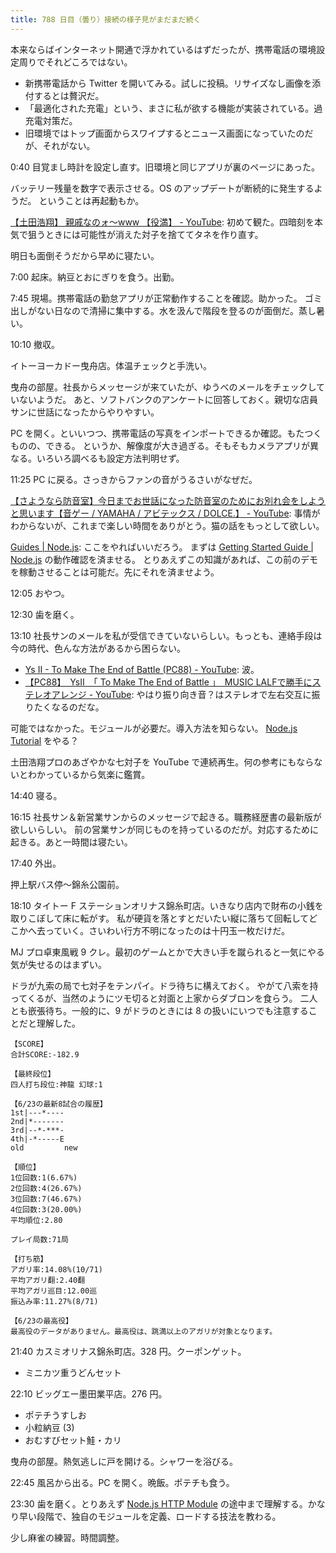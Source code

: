 ```yaml
---
title: 788 日目（曇り）接続の様子見がまだまだ続く
---
```


本来ならばインターネット開通で浮かれているはずだったが、携帯電話の環境設定周りでそれどころではない。

* 新携帯電話から Twitter を開いてみる。試しに投稿。リサイズなし画像を添付するとは贅沢だ。
* 「最適化された充電」という、まさに私が欲する機能が実装されている。過充電対策だ。
* 旧環境ではトップ画面からスワイプするとニュース画面になっていたのだが、それがない。

0:40 目覚まし時計を設定し直す。旧環境と同じアプリが裏のページにあった。

バッテリー残量を数字で表示させる。OS のアップデートが断続的に発生するようだ。
ということは再起動もか。

[【土田浩翔】 親戚なのォ～www 【役満】 - YouTube](https://www.youtube.com/watch?v=ol5SdslQGhU):
初めて観た。四暗刻を本気で狙うときには可能性が消えた対子を捨ててタネを作り直す。

明日も面倒そうだから早めに寝たい。

7:00 起床。納豆とおにぎりを食う。出勤。

7:45 現場。携帯電話の勤怠アプリが正常動作することを確認。助かった。
ゴミ出しがない日なので清掃に集中する。水を汲んで階段を登るのが面倒だ。蒸し暑い。

10:10 撤収。

イトーヨーカドー曳舟店。体温チェックと手洗い。

曳舟の部屋。社長からメッセージが来ていたが、ゆうべのメールをチェックしていないようだ。
あと、ソフトバンクのアンケートに回答しておく。親切な店員サンに世話になったからやりやすい。

PC を開く。といいつつ、携帯電話の写真をインポートできるか確認。もたつくものの、できる。
というか、解像度が大き過ぎる。そもそもカメラアプリが異なる。いろいろ調べるも設定方法判明せず。

11:25 PC に戻る。さっきからファンの音がうるさいがなぜだ。

[【さようなら防音室】今日までお世話になった防音室のためにお別れ会をしようと思います【音ゲー / YAMAHA / アビテックス / DOLCE.】 - YouTube](https://www.youtube.com/watch?v=86__aJ7bieo):
事情がわからないが、これまで楽しい時間をありがとう。猫の話をもっとして欲しい。

[Guides &#x7c; Node.js](https://nodejs.org/en/docs/guides/): ここをやればいいだろう。
まずは [Getting Started Guide &#x7c; Node.js](https://nodejs.org/en/docs/guides/getting-started-guide/) の動作確認を済ませる。
とりあえずこの知識があれば、この前のデモを稼動させることは可能だ。先にそれを済ませよう。

12:05 おやつ。

12:30 歯を磨く。

13:10 社長サンのメールを私が受信できていないらしい。もっとも、連絡手段は今の時代、色んな方法があるから困らない。

* [Ys II - To Make The End of Battle (PC88) - YouTube](https://www.youtube.com/watch?v=-nVvWs-p9_o): 波。
* [【PC88】　YsⅡ　「 To Make The End of Battle 」　MUSIC LALFで勝手にステレオアレンジ - YouTube](https://www.youtube.com/watch?v=dKYxJKELfmU):
  やはり振り向き音？はステレオで左右交互に振りたくなるのだな。

可能ではなかった。モジュールが必要だ。導入方法を知らない。
[Node.js Tutorial](https://www.w3schools.com/nodejs/default.asp) をやる？

土田浩翔プロのあざやかな七対子を YouTube で連続再生。何の参考にもならないとわかっているから気楽に鑑賞。

14:40 寝る。

16:15 社長サン＆新営業サンからのメッセージで起きる。職務経歴書の最新版が欲しいらしい。
前の営業サンが同じものを持っているのだが。対応するために起きる。あと一時間は寝たい。

17:40 外出。

押上駅バス停～錦糸公園前。

18:10 タイトー F ステーションオリナス錦糸町店。いきなり店内で財布の小銭を取りこぼして床に転がす。
私が硬貨を落とすとだいたい縦に落ちて回転してどこかへ去っていく。さいわい行方不明になったのは十円玉一枚だけだ。

MJ プロ卓東風戦 9 クレ。最初のゲームとかで大きい手を蹴られると一気にやる気が失せるのはまずい。

ドラが九索の局で七対子をテンパイ。ドラ待ちに構えておく。
やがて八索を持ってくるが、当然のようにツモ切ると対面と上家からダブロンを食らう。
二人とも嵌張待ち。一般的に、9 がドラのときには 8 の扱いにいつでも注意することだと理解した。

```text
【SCORE】
合計SCORE:-182.9

【最終段位】
四人打ち段位:神龍 幻球:1

【6/23の最新8試合の履歴】
1st|---*----
2nd|*-------
3rd|--*-***-
4th|-*-----E
old         new

【順位】
1位回数:1(6.67%)
2位回数:4(26.67%)
3位回数:7(46.67%)
4位回数:3(20.00%)
平均順位:2.80

プレイ局数:71局

【打ち筋】
アガリ率:14.08%(10/71)
平均アガリ翻:2.40翻
平均アガリ巡目:12.00巡
振込み率:11.27%(8/71)

【6/23の最高役】
最高役のデータがありません。最高役は、跳満以上のアガリが対象となります。
```

21:40 カスミオリナス錦糸町店。328 円。クーポンゲット。

* ミニカツ重うどんセット

22:10 ビッグエー墨田業平店。276 円。

* ポテチうすしお
* 小粒納豆 (3)
* おむすびセット鮭・カリ

曳舟の部屋。熱気逃しに戸を開ける。シャワーを浴びる。

22:45 風呂から出る。PC を開く。晩飯。ポテチも食う。

23:30 歯を磨く。とりあえず [Node.js HTTP Module](https://www.w3schools.com/nodejs/nodejs_http.asp)
の途中まで理解する。かなり早い段階で、独自のモジュールを定義、ロードする技法を教わる。

少し麻雀の練習。時間調整。
